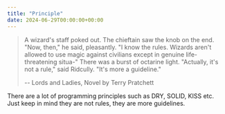 ```yaml
---
title: "Principle"
date: 2024-06-29T00:00:00+00:00
---
```


>  A wizard's staff poked out. The chieftain saw the knob on the end.
> "Now, then," he said, pleasantly. "I know the rules. Wizards aren't allowed to use magic against civilians except in genuine life-threatening situa-"
> There was a burst of octarine light.
> "Actually, it's not a rule," said Ridcully. "It's more a guideline."
>
> -- Lords and Ladies, Novel by Terry Pratchett

There are a lot of programming principles such as DRY, SOLID, KISS etc. Just keep in mind they are not rules, they are more guidelines.
